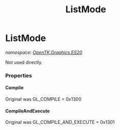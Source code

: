 ﻿---
title: ListMode
---

# ListMode
_namespace: [OpenTK.Graphics.ES20](N-OpenTK.Graphics.ES20.html)_

Not used directly.



### Properties

#### Compile
Original was GL_COMPILE = 0x1300
#### CompileAndExecute
Original was GL_COMPILE_AND_EXECUTE = 0x1301

